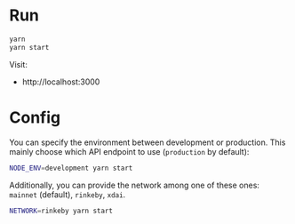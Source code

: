 # Run
```bash
yarn
yarn start
```

Visit:
* http://localhost:3000


# Config
You can specify the environment between development or production. This mainly choose which API endpoint to use (`production` by default):

```bash
NODE_ENV=development yarn start
```

Additionally, you can provide the network among one of these ones: `mainnet` (default), `rinkeby`, `xdai`.

```bash
NETWORK=rinkeby yarn start
```

